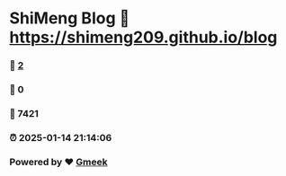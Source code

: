 # ShiMeng Blog :link: https://shimeng209.github.io/blog 
### :page_facing_up: [2](https://shimeng209.github.io/blog/tag.html) 
### :speech_balloon: 0 
### :hibiscus: 7421 
### :alarm_clock: 2025-01-14 21:14:06 
### Powered by :heart: [Gmeek](https://github.com/Meekdai/Gmeek)
